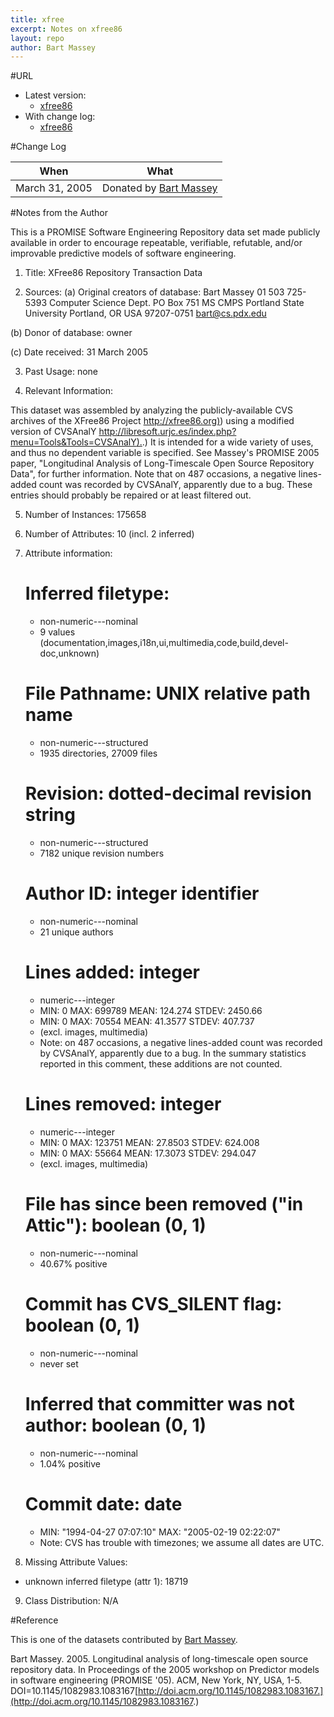 ```yaml
---
title: xfree
excerpt: Notes on xfree86
layout: repo
author: Bart Massey
---
```



#URL

  * Latest version:
    * [xfree86](https://terapromise.csc.ncsu.edu:8443/svn/repo/dump/xfree/)
  * With change log:
    * [xfree86](https://terapromise.csc.ncsu.edu:8443/svn/repo/dump/xfree/)

#Change Log

When | What---- | ----
March 31, 2005  | Donated by [Bart Massey](BartMassey)

#Notes from the Author

This is a PROMISE Software Engineering Repository data set made publicly
available in order to encourage repeatable, verifiable, refutable, and/or
improvable predictive models of software engineering.


1. Title: XFree86 Repository Transaction Data

2. Sources:
  (a) Original creators of database:
  Bart Massey
  01 503 725-5393
  Computer Science Dept.
  PO Box 751  MS CMPS
  Portland State University
  Portland, OR USA  97207-0751
  bart@cs.pdx.edu

  (b) Donor of database: owner

  (c) Date received: 31 March 2005

3. Past Usage: none

4. Relevant Information:

This dataset was assembled by analyzing the publicly-available CVS archives of the XFree86 Project [http://xfree86.org)](http://xfree86.org)) using a modified version of CVSAnalY  [http://libresoft.urjc.es/index.php?menu=Tools&Tools=CVSAnalY).](http://libresoft.urjc.es/index.php?menu=Tools&Tools=CVSAnalY).) It is intended for a wide variety of uses, and thus no dependent variable is specified.  See Massey's PROMISE 2005 paper, "Longitudinal Analysis of Long-Timescale Open Source Repository Data", for further information.  Note that on 487 occasions, a negative lines-added count was recorded by CVSAnalY, apparently due to a bug.  These entries should probably be repaired or at least filtered out.

5. Number of Instances: 175658

6. Number of Attributes: 10 (incl. 2 inferred)

7. Attribute information:

   # Inferred filetype:
     * non-numeric---nominal
     * 9 values (documentation,images,i18n,ui,multimedia,code,build,devel-doc,unknown)
   # File Pathname: UNIX relative path name
     * non-numeric---structured
     * 1935 directories, 27009 files
   # Revision: dotted-decimal revision string
     * non-numeric---structured
     * 7182 unique revision numbers
   # Author ID: integer identifier
     * non-numeric---nominal
     * 21 unique authors
   # Lines added: integer
     * numeric---integer
     * MIN: 0  MAX: 699789  MEAN: 124.274  STDEV: 2450.66
     * MIN: 0  MAX: 70554  MEAN: 41.3577  STDEV: 407.737
     * (excl. images, multimedia)
     * Note: on 487 occasions, a negative lines-added count was recorded by CVSAnalY, apparently due to a bug. In the summary statistics reported in this comment, these additions are not counted.
   # Lines removed: integer
     * numeric---integer
     * MIN: 0  MAX: 123751  MEAN: 27.8503  STDEV: 624.008
     * MIN: 0  MAX: 55664  MEAN: 17.3073  STDEV: 294.047
     * (excl. images, multimedia)
   # File has since been removed ("in Attic"): boolean (0, 1)
     * non-numeric---nominal
     * 40.67% positive
   # Commit has CVS_SILENT flag: boolean (0, 1)
     * non-numeric---nominal
     * never set
   # Inferred that committer was not author: boolean (0, 1)
     * non-numeric---nominal
     * 1.04% positive
   # Commit date:  date
     * MIN: "1994-04-27 07:07:10"  MAX: "2005-02-19 02:22:07"
     * Note: CVS has trouble with timezones; we assume all dates are UTC.

8. Missing Attribute Values:

  * unknown inferred filetype (attr 1): 18719

9. Class Distribution:  N/A

#Reference

This is one of the datasets contributed by [Bart Massey](BartMassey).

Bart Massey. 2005. Longitudinal analysis of long-timescale open source repository data. In Proceedings of the 2005 workshop on Predictor models in software engineering (PROMISE '05). ACM, New York, NY, USA, 1-5. DOI=10.1145/1082983.1083167[http://doi.acm.org/10.1145/1082983.1083167.](http://doi.acm.org/10.1145/1082983.1083167.)